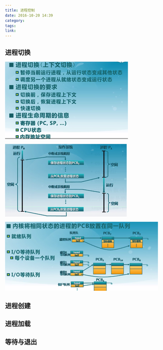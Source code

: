 ```yaml
---
title: 进程控制
date: 2016-10-20 14:39
category:
tags:
link:
---
```


## 进程切换

![](0C进程切换.png)

![](0C上下文切换.png)

![](0C进程状态队列.png)

## 进程创建

## 进程加载

## 等待与退出
